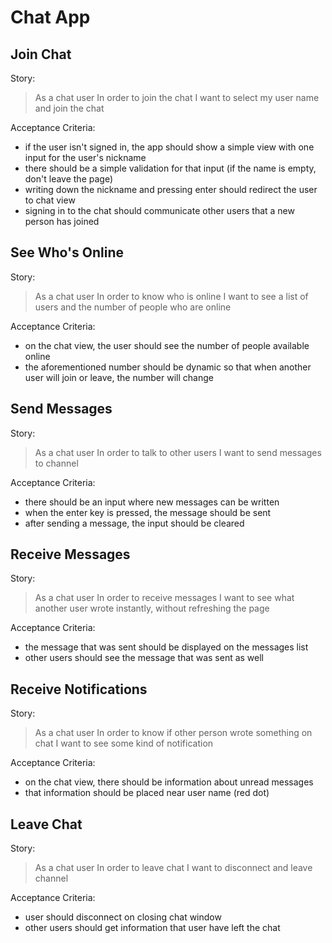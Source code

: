 Chat App
========

Join Chat
---------
Story:
> As a chat user
> In order to join the chat
> I want to select my user name and join the chat

Acceptance Criteria:
  * if the user isn't signed in, the app should show a simple view with one input for the user's nickname
  * there should be a simple validation for that input (if the name is empty, don't leave the page)
  * writing down the nickname and pressing enter should redirect the user to chat view
  * signing in to the chat should communicate other users that a new person has joined

See Who's Online
-----------------
Story:
> As a chat user
> In order to know who is online
> I want to see a list of users and the number of people who are online

Acceptance Criteria:
  * on the chat view, the user should see the number of people available online
  * the aforementioned number should be dynamic so that when another user will join or leave, the number will change

Send Messages
-------------
Story:
> As a chat user
> In order to talk to other users
> I want to send messages to channel

Acceptance Criteria:
  * there should be an input where new messages can be written
  * when the enter key is pressed, the message should be sent
  * after sending a message, the input should be cleared

Receive Messages
----------------
Story:
> As a chat user
> In order to receive messages
> I want to see what another user wrote instantly, without refreshing the page

Acceptance Criteria:
  * the message that was sent should be displayed on the messages list
  * other users should see the message that was sent as well

Receive Notifications
---------------------
Story:
> As a chat user
> In order to know if other person wrote something on chat
> I want to see some kind of notification

Acceptance Criteria:
  * on the chat view, there should be information about unread messages
  * that information should be placed near user name (red dot)

Leave Chat
----------
Story:
> As a chat user
> In order to leave chat
> I want to disconnect and leave channel

Acceptance Criteria:
  * user should disconnect on closing chat window
  * other users should get information that user have left the chat
